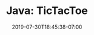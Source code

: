 ---
title: "Java: TicTacToe"
description: "Learn how to make a console based TicTacToe game in Java"
date: 2019-07-30T18:45:38-07:00
prereq: "none"
difficulty: "Beginner"
icon: ""
draft: true # change it latter
weight: 10
---
